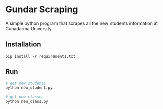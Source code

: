 # Gundar Scraping

A simple python program that scrapes all the new students information at Gunadarma University.

## Installation

```
pip install -r requirements.txt
```

## Run

```bash
# get new students
python new_student.py

# get new classes
python new_class.py
```